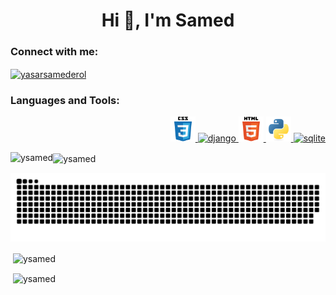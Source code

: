 <h1 align="center">Hi 👋, I'm Samed</h1>
<h3 align="left">Connect with me:</h3>
<p align="left">
<a href="https://instagram.com/yasarsamederol" target="blank"><img align="center" src="https://raw.githubusercontent.com/rahuldkjain/github-profile-readme-generator/master/src/images/icons/Social/instagram.svg" alt="yasarsamederol" height="30" width="40" /></a>
</p>

<h3 align="left">Languages and Tools:</h3>
<p align="right"> <a href="https://www.w3schools.com/css/" target="_blank" rel="noreferrer"> <img src="https://raw.githubusercontent.com/devicons/devicon/master/icons/css3/css3-original-wordmark.svg" alt="css3" width="40" height="40"/> </a> <a href="https://www.djangoproject.com/" target="_blank" rel="noreferrer"> <img src="https://cdn.worldvectorlogo.com/logos/django.svg" alt="django" width="40" height="40"/> </a> <a href="https://www.w3.org/html/" target="_blank" rel="noreferrer"> <img src="https://raw.githubusercontent.com/devicons/devicon/master/icons/html5/html5-original-wordmark.svg" alt="html5" width="40" height="40"/> </a> <a href="https://www.python.org" target="_blank" rel="noreferrer"> <img src="https://raw.githubusercontent.com/devicons/devicon/master/icons/python/python-original.svg" alt="python" width="40" height="40"/> </a> <a href="https://www.sqlite.org/" target="_blank" rel="noreferrer"> <img src="https://www.vectorlogo.zone/logos/sqlite/sqlite-icon.svg" alt="sqlite" width="40" height="40"/> </a> 


<p><img align="left" src="https://github-readme-stats.vercel.app/api/top-langs?username=ysamed&show_icons=true&theme=dark&text_color=1eb4e6&locale=en&layout=compact" alt="ysamed" /></p>
  
</p>







<p><img align="center" src="https://github-readme-streak-stats.herokuapp.com/?user=ysamed&theme=dark" alt="ysamed" /></p>



<picture>
  <source media="(prefers-color-scheme: dark)" srcset="https://raw.githubusercontent.com/YSamed/YSamed/output/github-contribution-grid-snake-dark.svg">
  <source media="(prefers-color-scheme: light)" srcset="https://raw.githubusercontent.com/YSamed/YSamed/output/github-contribution-grid-snake.svg">
  <img alt="github contribution grid snake animation" src="https://raw.githubusercontent.com/YSamed/YSamed/output/github-contribution-grid-snake.svg">
</picture>


<p>&nbsp;<img align="center" src="https://github-readme-stats.vercel.app/api?username=ysamed&show_icons=true&locale=en" alt="ysamed" /></p>
<p>&nbsp;<img align="center" src="https://github-readme-stats.vercel.app/api?username=ysamed&show_icons=true&theme=dark&text_color=1eb4e6&bg_color=000000&locale=en" alt="ysamed" /></p>




